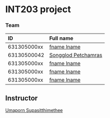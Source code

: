# INT203 project
### Team

| ID          | Full name                                              |
| :---------- | :----------------------------------------------------- |
| 631305000xx | [fname lname]()                                        |
| 63130500042 | [Songglod Petchamras](https://github.com/tsongglod123) |
| 631305000xx | [fname lname]()                                        |
| 631305000xx | [fname lname]()                                        |
| 631305000xx | [fname lname]()                                        |

## Instructor
[Umaporn Supasitthimethee](https://github.com/umaporn-sup)